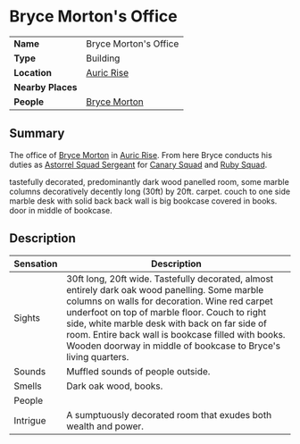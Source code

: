 # Bryce Morton's Office

|||
| --- | --- |
| **Name** | Bryce Morton's Office | place.4
| **Type** | Building |
| **Location** | [Auric Rise](auric-rise.md) |
| **Nearby Places** | |
| **People** | [Bryce Morton](../../../characters/bryce-morton.md) |

## Summary

The office of [Bryce Morton](../../../characters/bryce-morton.md) in [Auric Rise](auric-rise.md). From here Bryce conducts his duties as [Astorrel Squad Sergeant](../../../organisations/government/astorrel/ranks/astorrel-squad-sergeant.md) for [Canary Squad](../../../organisations/government/astorrel/squads/canary-squad.md) and [Ruby Squad](../../../organisations/government/astorrel/squads/ruby-squad.md).

tastefully decorated, predominantly dark wood panelled room, some marble columns decoratively
decently long (30ft) by 20ft. carpet.
couch to one side
marble desk with solid back
back wall is big bookcase covered in books. door in middle of bookcase.

## Description

| Sensation | Description |
| ---- | --- |
| Sights | 30ft long, 20ft wide. Tastefully decorated, almost entirely dark oak wood panelling. Some marble columns on walls for decoration. Wine red carpet underfoot on top of marble floor. Couch to right side, white marble desk with back on far side of room. Entire back wall is bookcase filled with books. Wooden doorway in middle of bookcase to Bryce's living quarters. |
| Sounds | Muffled sounds of people outside. |
| Smells | Dark oak wood, books. |
| People | |
| Intrigue | A sumptuously decorated room that exudes both wealth and power. |
